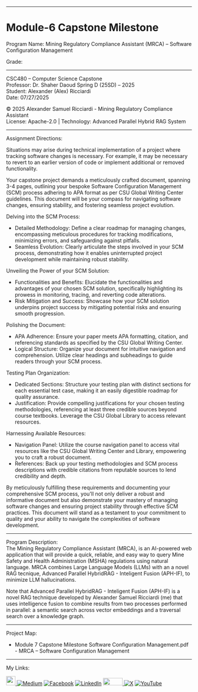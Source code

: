 ﻿-----------------------------------------------------------------------------------------------------------------------------
# Module-6 Capstone Milestone
Program Name: Mining Regulatory Compliance Assistant (MRCA) –  Software Configuration Management

Grade: 

-----------------------------------------------------------------------------------------------------------------------------

CSC480 – Computer Science Capstone  
Professor: Dr. Shaher Daoud
Spring D (25SD) – 2025   
Student: Alexander (Alex) Ricciardi   
Date: 07/27/2025   

© 2025 Alexander Samuel Ricciardi - Mining Regulatory Compliance Assistant  
License: Apache-2.0 | Technology: Advanced Parallel Hybrid RAG System

-----------------------------------------------------------------------------------------------------------------------------

Assignment Directions:  

Situations may arise during technical implementation of a project where tracking software changes is necessary. For example, it may be necessary to revert to an earlier version of code or implement additional or removed functionality.

Your capstone project demands a meticulously crafted document, spanning 3-4 pages, outlining your bespoke Software Configuration Management (SCM) process adhering to APA format as per CSU Global Writing Center guidelines. This document will be your compass for navigating software changes, ensuring stability, and fostering seamless project evolution.

Delving into the SCM Process:
- Detailed Methodology: Define a clear roadmap for managing changes, encompassing meticulous procedures for tracking modifications, minimizing errors, and safeguarding against pitfalls.
- Seamless Evolution: Clearly articulate the steps involved in your SCM process, demonstrating how it enables uninterrupted project development while maintaining robust stability.

Unveiling the Power of your SCM Solution:
- Functionalities and Benefits: Elucidate the functionalities and advantages of your chosen SCM solution, specifically highlighting its prowess in monitoring, tracing, and reverting code alterations.
- Risk Mitigation and Success: Showcase how your SCM solution underpins project success by mitigating potential risks and ensuring smooth progression.

Polishing the Document:
- APA Adherence: Ensure your paper meets APA formatting, citation, and referencing standards as specified by the CSU Global Writing Center.
- Logical Structure: Organize your document for intuitive navigation and comprehension. Utilize clear headings and subheadings to guide readers through your SCM process.

Testing Plan Organization:
- Dedicated Sections: Structure your testing plan with distinct sections for each essential test case, making it an easily digestible roadmap for quality assurance.
- Justification: Provide compelling justifications for your chosen testing methodologies, referencing at least three credible sources beyond course textbooks. Leverage the CSU Global Library to access relevant resources.

Harnessing Available Resources:
- Navigation Panel: Utilize the course navigation panel to access vital resources like the CSU Global Writing Center and Library, empowering you to craft a robust document.
- References: Back up your testing methodologies and SCM process descriptions with credible citations from reputable sources to lend credibility and depth.

By meticulously fulfilling these requirements and documenting your comprehensive SCM process, you'll not only deliver a robust and informative document but also demonstrate your mastery of managing software changes and ensuring project stability through effective SCM practices. This document will stand as a testament to your commitment to quality and your ability to navigate the complexities of software development.

-----------------------------------------------------------------------------------------------------------------------------

Program Description:  
The Mining Regulatory Compliance Assistant (MRCA), is an AI-powered web application that will provide a quick, reliable, and easy way to query Mine Safety and Health Administration (MSHA) regulations using natural language. MRCA combines Large Language Models (LLMs) with an a novel RAG tecnique, Advanced Parallel HybridRAG - Inteligent Fusion  (APH-IF), to minimize LLM hallucinations.

Note that Advanced Parallel HybridRAG - Inteligent Fusion (APH-IF) is a novel RAG technique developed by Alexander Samuel Ricciardi (me) that uses intelligence fusion to combine results from two processes performed in parallel: a semantic search across vector embeddings and a traversal search over a knowledge graph.


-----------------------------------------------------------------------------------------------------------------------------

Project Map:

- Module 7 Capstone Milestone Software Configuration Management.pdf - MRCA – Software Configuration Management

-----------------------------------------------------------------------------------------------------------------------------

My Links:   

<span><a href="https://www.alexomegapy.com" target="_blank"><img width="25" height="25" src="https://github.com/user-attachments/assets/a8e0ea66-5d8f-43b3-8fff-2c3d74d57f53"></span>    [![Medium](https://img.shields.io/badge/Medium-12100E?style=for-the-badge&logo=medium&logoColor=whit)](https://medium.com/@alex.omegapy)    [![Facebook](https://img.shields.io/badge/Facebook-%231877F2.svg?logo=Facebook&logoColor=white)](https://www.facebook.com/profile.php?id=100089638857137)    [![LinkedIn](https://img.shields.io/badge/LinkedIn-%230077B5.svg?logo=linkedin&logoColor=white)](https://linkedin.com/in/alex-ricciardi)    <span><a href="https://www.threads.net/@alexomegapy?hl=en" target="_blank"><img width="53" height="20" src="https://github.com/user-attachments/assets/58c9e833-4501-42e4-b4fe-39ffafba99b2"></span>    [![X](https://img.shields.io/badge/X-black.svg?logo=X&logoColor=white)](https://x.com/AlexOmegapy)    [![YouTube](https://img.shields.io/badge/YouTube-%23FF0000.svg?logo=YouTube&logoColor=white)](https://www.youtube.com/channel/UC4rMaQ7sqywMZkfS1xGh2AA) 

